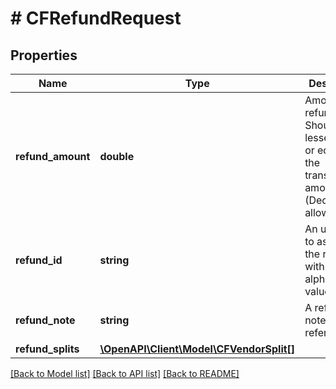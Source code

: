 # # CFRefundRequest

## Properties

Name | Type | Description | Notes
------------ | ------------- | ------------- | -------------
**refund_amount** | **double** | Amount to be refunded. Should be lesser than or equal to the transaction amount. (Decimals allowed) |
**refund_id** | **string** | An unique ID to associate the refund with. Provie alphanumeric values |
**refund_note** | **string** | A refund note for your reference. | [optional]
**refund_splits** | [**\OpenAPI\Client\Model\CFVendorSplit[]**](CFVendorSplit.md) |  | [optional]

[[Back to Model list]](../../README.md#models) [[Back to API list]](../../README.md#endpoints) [[Back to README]](../../README.md)
